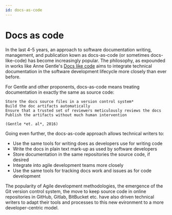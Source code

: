 ```yaml
---
id: docs-as-code
---
```


# Docs as code

In the last 4-5 years, an approach to software documentation writing, management, and publication kown as docs-as-code (or sometimes docs-like-code) has become increasingly popular. The philosophy, as expounded in works like Anne Gentle's [Docs like code](https://books.google.co.uk/books/about/Docs_Like_Code.html?id=krM7DwAAQBAJ&redir_esc=y) aims to integrate technical documentation in the software development lifecycle more closely than ever before. 

For Gentle and other proponents, docs-as-code means treating documentation in exactly the same as source code:

```
Store the docs source files in a version control system*
Build the doc artifacts automatically
Ensure that a trusted set of reviewers meticulously reviews the docs
Publish the artifacts without much human intervention

(Gentle *et. al*, 2016)
```

Going even further, the docs-as-code approach allows technical writers to:

- Use the same tools for writing does as developers use for writing code
- Write the docs in plain text mark-up as used by software developers
- Store documentation in the same repositories the source code, if desired
- Integrate into agile development teams more closely
- Use the same tools for tracking docs work and issues as for code development

The popularity of Agile development methodologies, the emergence of the Git version control system, the move to keep source code in online repositories in GitHub, Gitlab, BitBucket etc. have also driven technical writers to adapt their tools and processes to this new evironment to a more developer-centric model.


 

